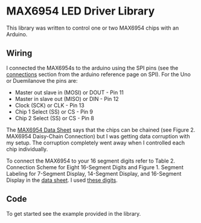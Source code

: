 MAX6954 LED Driver Library
==========================

This library was written to control one or two MAX6954 chips with an Arduino.

Wiring
------

I connected the MAX6954s to the arduino using the SPI pins (see the
[connections](http://arduino.cc/en/Reference/SPI) section from the arduino
reference page on SPI). For the Uno or Duemilanove the pins are:

* Master out slave in (MOSI) or DOUT - Pin 11
* Master in slave out (MISO) or DIN - Pin 12
* Clock (SCK) or CLK - Pin 13
* Chip 1 Select (SS) or CS - Pin 9
* Chip 2 Select (SS) or CS - Pin 8

The [MAX6954 Data Sheet](http://datasheets.maximintegrated.com/en/ds/MAX6954.pdf)
says that the chips can be chained (see Figure 2. MAX6954 Daisy-Chain
Connection) but I was getting data corruption with my setup. The corruption completely went away when I controlled each chip individually.

To connect the MAX6954 to your 16 segment digits refer to Table 2. Connection Scheme for Eight 16-Segment Digits and Figure 1. Segment Labeling for 7-Segment Display, 14-Segment Display, and 16-Segment Display in the [data sheet](http://datasheets.maximintegrated.com/en/ds/MAX6954.pdf). I used [these digits](http://shop.evilmadscientist.com/productsmenu/partsmenu/232).

Code
----

To get started see the example provided in the library.
